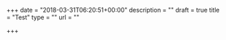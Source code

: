 +++
date = "2018-03-31T06:20:51+00:00"
description = ""
draft = true
title = "Test"
type = ""
url = ""

+++

